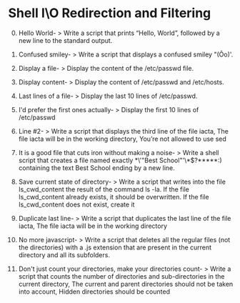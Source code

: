 # Shell I\O Redirection and Filtering
0. Hello World- > Write a script that prints “Hello, World”, followed by a new line to the standard output.

1. Confused smiley- > Write a script that displays a confused smiley "(Ôo)'.

2. Display a file- > Display the content of the /etc/passwd file.

3. Display content- > Display the content of /etc/passwd and /etc/hosts.

4. Last lines of a file- > Display the last 10 lines of /etc/passwd.

5. I'd prefer the first ones actually- > Display the first 10 lines of /etc/passwd

6. Line #2- > Write a script that displays the third line of the file iacta, The file iacta will be in the working directory, You’re not allowed to use sed

7.  It is a good file that cuts iron without making a noise- > Write a shell script that creates a file named exactly \*\\'"Best School"\'\\*$\?\*\*\*\*\*:) containing the text Best School ending by a new line.

8. Save current state of directory- > Write a script that writes into the file ls_cwd_content the result of the command ls -la. If the file ls_cwd_content already exists, it should be overwritten. If the file ls_cwd_content does not exist, create it

9. Duplicate last line- > Write a script that duplicates the last line of the file iacta, The file iacta will be in the working directory

10. No more javascript- > Write a script that deletes all the regular files (not the directories) with a .js extension that are present in the current directory and all its subfolders. 

11.  Don't just count your directories, make your directories count- > Write a script that counts the number of directories and sub-directories in the current directory, The current and parent directories should not be taken into account, Hidden directories should be counted
